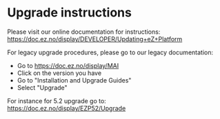 # Upgrade instructions

Please visit our online documentation for instructions:
https://doc.ez.no/display/DEVELOPER/Updating+eZ+Platform

For legacy upgrade procedures, please go to our legacy documentation:
* Go to https://doc.ez.no/display/MAI
* Click on the version you have
* Go to "Installation and Upgrade Guides"
* Select "Upgrade"

For instance for 5.2 upgrade go to:
https://doc.ez.no/display/EZP52/Upgrade
